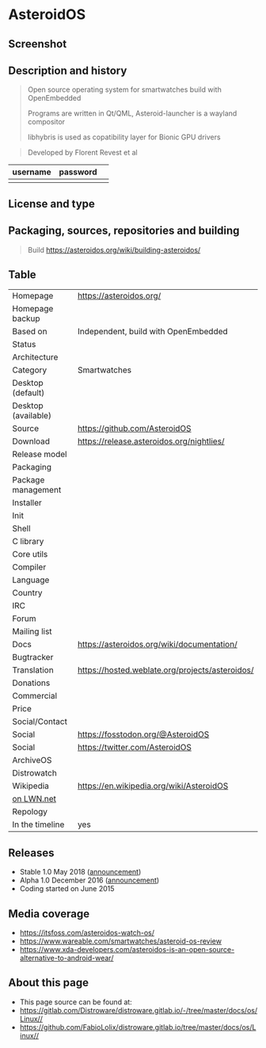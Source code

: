 # AsteroidOS

## Screenshot


## Description and history

> Open source operating system for smartwatches build with OpenEmbedded
>
> Programs are written in Qt/QML, Asteroid-launcher is a wayland compositor
>
> libhybris is used as copatibility layer for Bionic GPU drivers

> Developed by Florent Revest et al

| username | password |  |
|----------|----------|--|
|  |  |  |


## License and type

>


## Packaging, sources, repositories and building

>

> Build <https://asteroidos.org/wiki/building-asteroidos/>


## Table

|                       |  |
|-----------------------|--|
| Homepage              | <https://asteroidos.org/> |
| Homepage backup       |  |
| Based on              | Independent, build with OpenEmbedded |
| Status                |  |
| Architecture          |  |
| Category              | Smartwatches |
| Desktop (default)     |  |
| Desktop (available)   |  |
| Source                | <https://github.com/AsteroidOS> |
| Download              | <https://release.asteroidos.org/nightlies/> |
| Release model         |  |
| Packaging             |  |
| Package management    |  |
| Installer             |  |
| Init                  |  |
| Shell                 |  |
| C library             |  |
| Core utils            |  |
| Compiler              |  |
| Language              |  |
| Country               |  |
| IRC                   |  |
| Forum                 |  |
| Mailing list          |  |
| Docs                  | <https://asteroidos.org/wiki/documentation/> |
| Bugtracker            |  |
| Translation           | <https://hosted.weblate.org/projects/asteroidos/> |
| Donations             |  |
| Commercial            |  |
| Price                 |  |
| Social/Contact        |  |
| Social                | <https://fosstodon.org/@AsteroidOS> |
| Social                | <https://twitter.com/AsteroidOS> |
| ArchiveOS             |  |
| Distrowatch           |  |
| Wikipedia             | <https://en.wikipedia.org/wiki/AsteroidOS> |
| [on LWN.net](https://lwn.net/Distributions/) |  |
| Repology              |  |
| In the timeline       | yes | 


## Releases

* Stable 1.0 May 2018 ([announcement](https://asteroidos.org/news/1-0-release/index.html))
* Alpha 1.0 December 2016 ([announcement](https://florentrevest.github.io/2016/12/07/asteroidos-alpha))
* Coding started on June 2015


## Media coverage

* <https://itsfoss.com/asteroidos-watch-os/>
* <https://www.wareable.com/smartwatches/asteroid-os-review>
* <https://www.xda-developers.com/asteroidos-is-an-open-source-alternative-to-android-wear/>


## About this page

* This page source can be found at:
* <https://gitlab.com/Distroware/distroware.gitlab.io/-/tree/master/docs/os/Linux//>
* <https://github.com/FabioLolix/distroware.gitlab.io/tree/master/docs/os/Linux//>
